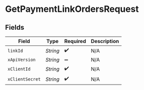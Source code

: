 # GetPaymentLinkOrdersRequest


## Fields

| Field              | Type               | Required           | Description        |
| ------------------ | ------------------ | ------------------ | ------------------ |
| `linkId`           | *String*           | :heavy_check_mark: | N/A                |
| `xApiVersion`      | *String*           | :heavy_minus_sign: | N/A                |
| `xClientId`        | *String*           | :heavy_check_mark: | N/A                |
| `xClientSecret`    | *String*           | :heavy_check_mark: | N/A                |